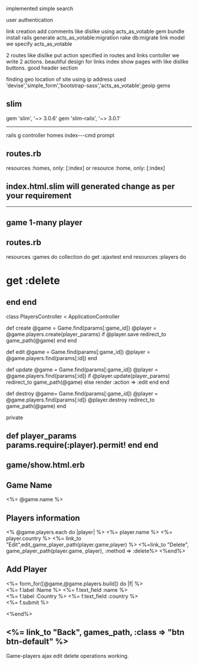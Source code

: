 implemented simple search

user authentication

link creation
add comments
like dislike using acts_as_votable gem bundle install
rails generate acts_as_votable:migration
rake db:migrate
link model we specify  acts_as_votable

2 routes like dislike put action specified in routes and links contoller we write 2 actions.
beautiful design for links index show pages with like dislike buttons.
good header section

finding geo location of site using  ip address
used  'devise','simple_form','bootstrap-sass','acts_as_votable',geoip gems


slim
---------
gem 'slim', '~> 3.0.6'
gem 'slim-rails', '~> 3.0.1'

---------------------------
rails g controller homes index---cmd prompt

routes.rb
---------------
resources :homes, only: [:index]
 or
 resource :home, only: [:index]

index.html.slim will generated
change as per your requirement 
---------------------------------
----------------------
game 1-many player
----------------
routes.rb
-----------
resources :games do
  collection do
    get :ajaxtest
  end
  resources :players do
   # get :delete
  end
end
----------------
class PlayersController < ApplicationController
  
  def create
    @game = Game.find(params[:game_id])
    @player = @game.players.create(player_params)
    if @player.save
      redirect_to game_path(@game)
    end
  end
  
  def edit
    @game = Game.find(params[:game_id]) 
    @player = @game.players.find(params[:id])
  end
  
  def update
    @game = Game.find(params[:game_id])
    @player = @game.players.find(params[:id])
    if @player.update(player_params)
      redirect_to game_path(@game)
    else
      render :action => :edit
    end
  end

  
  def destroy
    @game= Game.find(params[:game_id])
    @player = @game.players.find(params[:id])
    @player.destroy
    redirect_to game_path(@game)
  end
  
  
  
  private
  
  def player_params
    params.require(:player).permit!
  end
end
------------------------------
game/show.html.erb
---------------------
<h2> Game Name</h2>
<%= @game.name %>



<h2>Players information</h2>
<% @game.players.each do |player| %>
<%= player.name %>
<%= player.country %>
<%= link_to "Edit",edit_game_player_path(player.game,player) %>
<%=link_to "Delete", game_player_path(player.game, player), :method => :delete%>
<%end%>





<h2>Add Player </h2>
<%= form_for([@game,@game.players.build]) do |f|  %>
  <div class="form-group">
      <%= f.label :Name %>
      <%= f.text_field :name %>
  </div>
  <div class="form-group">
      <%= f.label :Country %>
      <%= f.text_field :country %>
  </div>
      <%= f.submit %>


<%end%>

<%= link_to "Back", games_path, :class => "btn btn-default" %>    
-------------------------------------------------------------

Game-players ajax edit delete operations working.